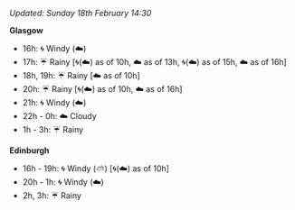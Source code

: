*Updated: Sunday 18th February 14:30*

**Glasgow**

* 16h: :cyclone: Windy (:cloud:)
* 17h: :umbrella: Rainy [:cyclone:(:cloud:) as of 10h, :cloud: as of 13h, :cyclone:(:cloud:) as of 15h, :cloud: as of 16h]
* 18h, 19h: :umbrella: Rainy [:cloud: as of 10h]
* 20h: :umbrella: Rainy [:cyclone:(:cloud:) as of 10h, :cloud: as of 16h]
* 21h: :cyclone: Windy (:cloud:)
* 22h - 0h: :cloud: Cloudy
* 1h - 3h: :umbrella: Rainy

**Edinburgh**

* 16h - 19h: :cyclone: Windy (:partly_sunny:) [:cyclone:(:cloud:) as of 10h]
* 20h - 1h: :cyclone: Windy (:cloud:)
* 2h, 3h: :umbrella: Rainy
